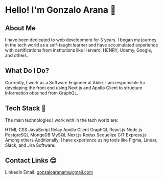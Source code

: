 # Hello! I'm Gonzalo Arana 👋
## About Me
I have been dedicated to web development for 3 years. I began my journey in the tech world as a self-taught learner and have accumulated experience with certifications from institutions like Harvard, HENRY, Udemy, Google, and others.

## What Do I Do?
Currently, I work as a Software Engineer at Abiie. I am responsible for developing the front end using Next.js and Apollo Client to structure information obtained from GraphQL.

## Tech Stack 🔭
The main technologies I work with in the tech world are:

HTML
CSS
JavaScript
Relay
Apollo Client
GraphQL
React.js
Node.js
PostgreSQL
MongoDB
MySQL
Next.js
Redux
Sequelize
GIT
Express.js
Among others
Additionally, I have experience using tools like Figma, Linear, Slack, and Jira Software.

## Contact Links 😊
LinkedIn
Email: gonzaloaranam@gmail.com

